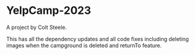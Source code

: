 # YelpCamp-2023
A project by Colt Steele. 

This has all the dependency updates and all code fixes including deleting images when the campground is deleted and returnTo feature. 
